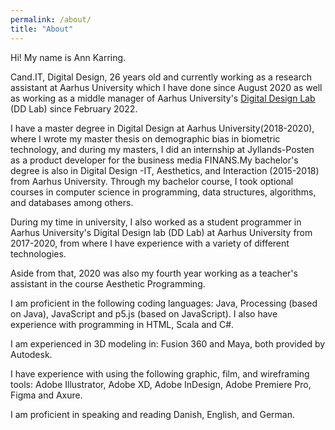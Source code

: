 ```yaml
---
permalink: /about/
title: "About"
---
```


Hi! My name is Ann Karring.

Cand.IT, Digital Design, 26 years old and currently working as a research assistant at Aarhus University which  I have done since August 2020 as well as working as a middle manager of Aarhus University's [Digital Design Lab](https://ddlab.au.dk/) (DD Lab) since February 2022.

I have a master degree in Digital Design at Aarhus University(2018-2020), where I wrote my master thesis on demographic bias in biometric technology, and during my masters, I did an internship at Jyllands-Posten as a product developer for the business media FINANS.
​
My bachelor's degree is also in Digital Design -IT, Aesthetics, and Interaction (2015-2018) from Aarhus University.
Through my bachelor course, I took optional courses in computer science in programming, data structures, algorithms, and databases among others.

During my time in university, I also worked as a student programmer in Aarhus University's Digital Design lab (DD Lab) at Aarhus University from 2017-2020, from where I have experience with a variety of different technologies.

Aside from that, 2020 was also my fourth year working as a teacher's assistant in the course Aesthetic Programming.

I am proficient in the following coding languages: Java, Processing (based on Java), JavaScript and p5.js (based on JavaScript).
I also have experience with programming in HTML, Scala and C#.

I am experienced in 3D modeling in: Fusion 360 and Maya, both provided by Autodesk.

I have experience with using the following graphic, film, and wireframing tools: Adobe Illustrator, Adobe XD, Adobe InDesign, Adobe Premiere Pro, Figma and Axure.

I am proficient in speaking and reading Danish, English, and German.
